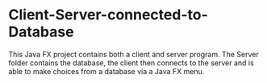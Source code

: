 # Client-Server-connected-to-Database
This Java FX project contains both a client and server program. The Server folder contains the database, the client then connects to the server and is able to make choices from a database via a Java FX menu.
